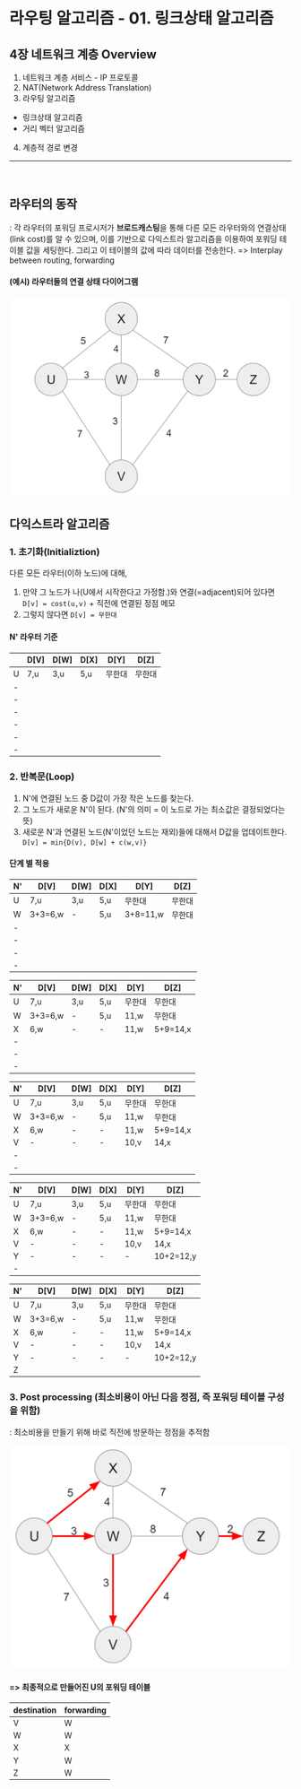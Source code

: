 # 라우팅 알고리즘 - 01. 링크상태 알고리즘

## 4장 네트워크 계층 Overview
1. 네트워크 계층 서비스 - IP 프로토콜
2. NAT(Network Address Translation) 
3. 라우팅 알고리즘
  * 링크상태 알고리즘
  * 거리 벡터 알고리즘
4. 계층적 경로 변경

---

<br>

## 라우터의 동작
: 각 라우터의 포워딩 프로시저가 **브로드캐스팅**을 통해 다른 모든 라우터와의 연결상태(link cost)를 알 수 있으며, 이를 기반으로 다익스트라 알고리즘을 이용하여 포워딩 테이블 값을 세팅한다. 그리고 이 테이블의 값에 따라 데이터를 전송한다. => Interplay between routing, forwarding

#### (예시) 라우터들의 연결 상태 다이어그램

![이미지](./image/link_diagram.PNG)

## 다익스트라 알고리즘

### 1. 초기화(Initializtion)
다른 모든 라우터(이하 노드)에 대해,

1. 만약 그 노드가 나(U에서 시작한다고 가정함.)와 연결(=adjacent)되어 있다면 `D[v] = cost(u,v)` + 직전에 연결된 정점 메모
2. 그렇지 않다면 `D[v] = 무한대`


#### N' 라우터 기준

|     |D[V]|D[W]|D[X]|D[Y]|D[Z]|
|-----|----|----|----|----|----|
| U   | 7,u  | 3,u  | 5,u  |무한대|무한대
| -  |       |       |      |      |      |
| -  |       |       |      |      |      |
| -  |       |       |      |      |      |
| -  |       |       |      |      |      |
| -  |       |       |      |      |      |
| -  |       |       |      |      |      |


### 2. 반복문(Loop)
 
1. N'에 연결된 노드 중 D값이 가장 작은 노드를 찾는다.
2. 그 노드가 새로운 N'이 된다. (N'의 의미 = 이 노드로 가는 최소값은 결정되었다는 뜻)
3. 새로운 N'과 연결된 노드(N'이었던 노드는 재외)들에 대해서 D값을 업데이트한다. `D[v] = min{D(v), D[w] + c(w,v)}`

#### 단계 별 적용

|  N' |D[V]   |D[W]   |D[X]   |D[Y]   |   D[Z]|
|-----|-------|-------|-------|-------|-------|
| U   |7,u    | 3,u   | 5,u   |무한대  | 무한대 |
| W   |3+3=6,w|   -   |5,u    |3+8=11,w  | 무한대 |
| -   |       |       |      |      |      |
| -  |       |       |      |      |      |
| -  |       |       |      |      |      |
| -  |       |       |      |      |      |

|  N'  |D[V]   |D[W]   |D[X]   |D[Y]   |   D[Z]|
|-----|-------|-------|-------|-------|-------|
| U   |7,u    | 3,u   | 5,u   |무한대 | 무한대 |
| W   |3+3=6,w|   -   |5,u    |  11,w | 무한대 |
| X   |  6,w  |  -    |  -    | 11,w  |5+9=14,x|
| -   |   |   |  |  |  |
| -   |   |   |  |  |  |
| -  |       |       |      |      |      |

|  N'  |D[V]   |D[W]   |D[X]   |D[Y]   |   D[Z]|
|-----|-------|-------|-------|-------|-------|
| U   |7,u    | 3,u   | 5,u   |무한대 | 무한대 |
| W   |3+3=6,w|   -   |5,u    |  11,w | 무한대 |
| X   |  6,w  |  -    |  -    | 11,w  |5+9=14,x|
| V   |   -   |   -   |   -   |  10,v |14,x  |
| -    |      |       |     |        |        |
| -  |       |       |      |      |      |

|  N'  |D[V]   |D[W]   |D[X]   |D[Y]   |   D[Z]|
|-----|-------|-------|-------|-------|-------|
| U   |7,u    | 3,u   | 5,u   |무한대 | 무한대 |
| W   |3+3=6,w|   -   |5,u    |  11,w | 무한대 |
| X   |  6,w  |  -    |  -    | 11,w  |5+9=14,x|
| V   |   -   |   -   |   -   |  10,v |  14,x  |
| Y   |   -   |  -    |  -    |  -    |10+2=12,y|
| -  |       |       |      |      |      |

|  N'  |D[V]   |D[W]   |D[X]   |D[Y]   |   D[Z]|
|-----|-------|-------|-------|-------|-------|
| U   |7,u    | 3,u   | 5,u   |무한대 | 무한대 |
| W   |3+3=6,w|   -   |5,u    |  11,w | 무한대 |
| X   |  6,w  |  -    |  -    | 11,w  |5+9=14,x|
| V   |   -   |   -   |   -   |  10,v |  14,x  |
| Y   |   -   |  -    |  -    |  -    |10+2=12,y|
| Z   |      |       |      |      |      |

### 3. Post processing (최소비용이 아닌 다음 정점, 즉 포워딩 테이블 구성을 위함)

: 최소비용을 만들기 위해 바로 직전에 방문하는 정점을 추적함

![이미지](./image/forwarding_diagram.PNG)

#### => 최종적으로 만들어진 U의 포워딩 테이블 

|destination|forwarding|
|-----------|----------|
|V          |         W|
|W          |W         |
|X          |X         |
|Y          |W         |
|Z          |W         |

